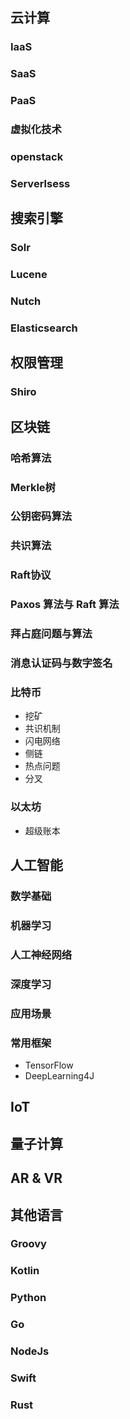 ## 云计算
### IaaS

### SaaS

### PaaS

### 虚拟化技术

### openstack

### Serverlsess

## 搜索引擎
### Solr

### Lucene

### Nutch

### Elasticsearch

## 权限管理
### Shiro
## 区块链
### 哈希算法
### Merkle树
### 公钥密码算法
### 共识算法
### Raft协议
### Paxos 算法与 Raft 算法
### 拜占庭问题与算法
### 消息认证码与数字签名
### 比特币
* 挖矿
* 共识机制
* 闪电网络
* 侧链
* 热点问题
* 分叉
### 以太坊
* 超级账本
## 人工智能
### 数学基础
### 机器学习
### 人工神经网络
### 深度学习
### 应用场景
### 常用框架
* TensorFlow
* DeepLearning4J
## IoT
## 量子计算
## AR & VR
## 其他语言
### Groovy

### Kotlin

### Python

### Go

### NodeJs

### Swift

### Rust